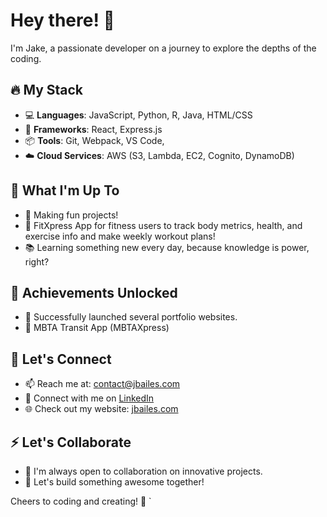 # Hey there! 👋

I'm Jake, a passionate developer on a journey to explore the depths of the coding.
## 🔥 My Stack

- 💻 **Languages**: JavaScript, Python, R, Java, HTML/CSS
- 🚀 **Frameworks**: React, Express.js
- 📦 **Tools**: Git, Webpack, VS Code,
- ☁️ **Cloud Services**: AWS (S3, Lambda, EC2, Cognito, DynamoDB)

## 🌱 What I'm Up To

- 🚧 Making fun projects!
-  🎉 FitXpress App for fitness users to track body metrics, health, and exercise info and make weekly workout plans!
- 📚 Learning something new every day, because knowledge is power, right?

## 🚀 Achievements Unlocked

- 🎉 Successfully launched several portfolio websites.
- 🎉 MBTA Transit App (MBTAXpress)
## 💬 Let's Connect

- 📫 Reach me at: contact@jbailes.com
- 💼 Connect with me on [LinkedIn](https://www.linkedin.com/in/jbailes01/)
- 🌐 Check out my website: [jbailes.com](https://jbailes.com)

## ⚡ Let's Collaborate

- 👯 I'm always open to collaboration on innovative projects.
- 🤝 Let's build something awesome together!

Cheers to coding and creating! 🚀
`
